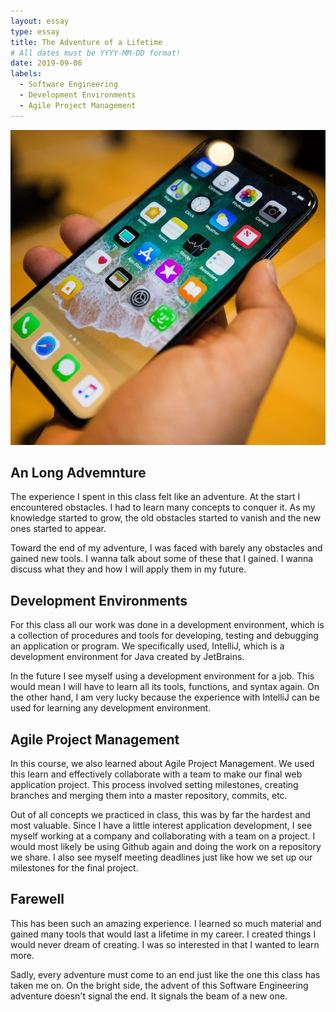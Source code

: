 ```yaml
---
layout: essay
type: essay
title: The Adventure of a Lifetime
# All dates must be YYYY-MM-DD format!
date: 2019-09-06
labels:
  - Software Engineering
  - Development Environments
  - Agile Project Management
---
```


<img class="ui medium left floated image" src="../images/iphone.jpg">

## An Long Advemnture

The experience I spent in this class felt like an adventure. At the start I encountered obstacles. I had to learn many concepts to conquer it. As my knowledge started to grow, the old obstacles started to vanish and the new ones started to appear. 

Toward the end of my adventure, I was faced with barely any obstacles and gained new tools. I wanna talk about some of these that I gained. I wanna discuss what they and how I will apply them in my future.

## Development Environments

For this class all our work was done in a development environment, which is a collection of procedures and tools for developing, testing and debugging an application or program. We specifically used, IntelliJ, which is a development environment for Java created by JetBrains.

In the future I see myself using a development environment for a job. This would mean I will have to learn all its tools, functions, and syntax again. On the other hand, I am very lucky because the experience with IntelliJ can be used for learning any development environment.

## Agile Project Management

In this course, we also learned about Agile Project Management. We used this learn and effectively collaborate with a team to make our final web application project. This process involved setting milestones, creating branches and merging them into a master repository, commits, etc. 

Out of all concepts we practiced in class, this was by far the hardest and most valuable. Since I have a little interest application development, I see myself working at a company and collaborating with a team on a project. I would most likely be using Github again and doing the work on a repository we share. I also see myself meeting deadlines just like how we set up our milestones for the final project.

## Farewell

This has been such an amazing experience. I learned so much material and gained many tools that would last a lifetime in my career. I created things I would never dream of creating. I was so interested in that I wanted to learn more. 

Sadly, every adventure must come to an end just like the one this class has taken me on. On the bright side, the advent of this Software Engineering adventure doesn't signal the end. It signals the beam of a new one.